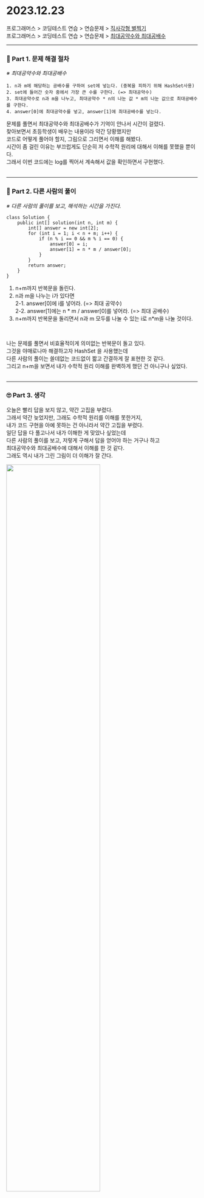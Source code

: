 # 2023.12.23
프로그래머스 > 코딩테스트 연습 > 연습문제 > [직사각형 별찍기](https://school.programmers.co.kr/learn/courses/30/lessons/12969)<br>
프로그래머스 > 코딩테스트 연습 > 연습문제 > [최대공약수와 최대공배수](https://school.programmers.co.kr/learn/courses/30/lessons/12940)

---
### 📌 Part 1. 문제 해결 절차
_※ 최대공약수와 최대공배수_<br>
```
1. n과 m에 해당하는 공배수를 구하여 set에 넣는다. (중복을 피하기 위해 HashSet사용)
2. set에 들어간 숫자 중에서 가장 큰 수를 구한다. (=> 최대공약수)
3. 최대공약수로 n과 m을 나누고, 최대공약수 * n의 나눈 값 * m의 나눈 값으로 최대공배수를 구한다.
4. answer[0]에 최대공약수를 넣고, answer[1]에 최대공배수를 넣는다.
```

문제를 풀면서 최대공약수와 최대공배수가 기억이 안나서 시간이 걸렸다.<br>
찾아보면서 초등학생이 배우는 내용이라 약간 당황했지만<br>
코드로 어떻게 풀어야 할지, 그림으로 그리면서 이해를 해봤다.<br>
시간이 좀 걸린 이유는 부끄럽게도 단순히 저 수학적 원리에 대해서 이해를 못했을 뿐이다.<br>
그래서 이번 코드에는 log를 찍어서 계속해서 값을 확인하면서 구현했다.<br>
<br>

---
### 📌 Part 2. 다른 사람의 풀이
_※ 다른 사람의 풀이를 보고, 해석하는 시간을 가진다._<br>
```
class Solution {
    public int[] solution(int n, int m) {
        int[] answer = new int[2];
        for (int i = 1; i < n + m; i++) {
            if (n % i == 0 && m % i == 0) {
                answer[0] = i;
                answer[1] = n * m / answer[0];
            }
        }
        return answer;
    }
}
```
1. n+m까지 반복문을 돌린다.
2. n과 m을 나누는 i가 있다면<br>
    2-1. answer[0]에 i를 넣어라. (=> 최대 공약수)<br>
    2-2. answer[1]에는 n * m / answer[0]를 넣어라. (=> 최대 공배수)
3. n+m까지 반복문을 돌리면서 n과 m 모두를 나눌 수 있는 i로 n*m을 나눌 것이다.
<br>

나는 문제를 풀면서 비효율적이게 의미없는 반복문이 돌고 있다.<br>
그것을 야매로나마 해결하고자 HashSet 을 사용했는데<br>
다른 사람의 풀이는 쓸데없는 코드없이 짧고 간결하게 잘 표현한 것 같다.<br>
그리고 n+m을 보면서 내가 수학적 원리 이해를 완벽하게 했던 건 아니구나 싶었다.<br>
<br>

---
### 🙄 Part 3. 생각
오늘은 빨리 답을 보지 않고, 약간 고집을 부렸다.<br>
그래서 약간 늦었지만, 그래도 수학적 원리를 이해를 못한거지,<br>
내가 코드 구현을 아예 못하는 건 아니라서 약간 고집을 부렸다.<br>
일단 답을 다 풀고나서 내가 이해한 게 맞았나 싶었는데<br>
다른 사람의 풀이를 보고, 저렇게 구해서 답을 얻어야 하는 거구나 하고<br>
최대공약수와 최대공배수에 대해서 이해를 한 것 같다.<br>
그래도 역시 내가 그린 그림이 더 이해가 잘 간다.<br>

<img width="70%" src="https://github.com/zisoo-choi/zisoo-choi/assets/87762728/cf887bf9-5849-44c3-94f3-827b23195a53"/>